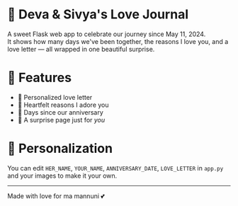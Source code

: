 # 💖 Deva & Sivya's Love Journal

A sweet Flask web app to celebrate our journey since May 11, 2024.  
It shows how many days we've been together, the reasons I love you, and a love letter — all wrapped in one beautiful surprise.

# 🌸 Features
- 💌 Personalized love letter  
- 🌟 Heartfelt reasons I adore you  
- 📆 Days since our anniversary  
- 🎁 A surprise page just for *you*

# 💌 Personalization
You can edit `HER_NAME`, `YOUR_NAME`, `ANNIVERSARY_DATE`, `LOVE_LETTER` in `app.py` and your images to make it your own.

---

Made with love for ma mannuni 💕